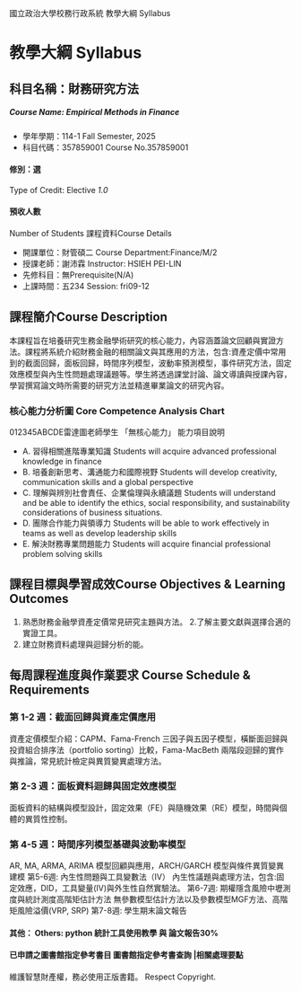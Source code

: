 國立政治大學校務行政系統 教學大綱 Syllabus
# 教學大綱 Syllabus
##  科目名稱：財務研究方法
#####  Course Name: Empirical Methods in Finance
  * 學年學期：114-1 Fall Semester, 2025 
  * 科目代碼：357859001 Course No.357859001
#### 修別：選
Type of Credit: Elective 
_1.0_
#### 預收人數
Number of Students
課程資料Course Details
  * 開課單位：財管碩二 Course Department:Finance/M/2 
  * 授課老師：謝沛霖 Instructor: HSIEH PEI-LIN 
  * 先修科目：無Prerequisite(N/A)
  * 上課時間：五234 Session: fri09-12
##  課程簡介Course Description
本課程旨在培養研究生務金融學術研究的核心能力，內容涵蓋論文回顧與實證方法。課程將系統介紹財務金融的相關論文與其應用的方法，包含:資產定價中常用到的截面回歸，面板回歸，時間序列模型，波動率預測模型，事件研究方法，固定效應模型與內生性問題處理議題等。學生將透過課堂討論、論文導讀與授課內容，學習撰寫論文時所需要的研究方法並精進畢業論文的研究內容。
###  核心能力分析圖 Core Competence Analysis Chart
012345ABCDE雷達圖老師學生
「無核心能力」 
能力項目說明
  * A. 習得相關進階專業知識 Students will acquire advanced professional knowledge in finance
  * B. 培養創新思考、溝通能力和國際視野 Students will develop creativity, communication skills and a global perspective
  * C. 理解與辨別社會責任、企業倫理與永續議題 Students will understand and be able to identify the ethics, social responsibility, and sustainability considerations of business situations.
  * D. 團隊合作能力與領導力 Students will be able to work effectively in teams as well as develop leadership skills
  * E. 解決財務專業問題能力 Students will acquire financial professional problem solving skills
##  課程目標與學習成效Course Objectives & Learning Outcomes 
1. 熟悉財務金融學資產定價常見研究主題與方法。
2.了解主要文獻與選擇合適的實證工具。
3. 建立財務資料處理與迴歸分析的能。
##  每周課程進度與作業要求 Course Schedule & Requirements
### 第 1-2 週：截面回歸與資產定價應用
資產定價模型介紹：CAPM、Fama-French 三因子與五因子模型，橫斷面迴歸與投資組合排序法（portfolio sorting）比較，Fama-MacBeth 兩階段迴歸的實作與推論，常見統計檢定與異質變異處理方法。
### 第 2-3 週：面板資料迴歸與固定效應模型
面板資料的結構與模型設計，固定效果（FE）與隨機效果（RE）模型，時間與個體的異質性控制。
### 第 4-5 週：時間序列模型基礎與波動率模型
AR, MA, ARMA, ARIMA 模型回顧與應用，ARCH/GARCH 模型與條件異質變異建模
第5-6週: 內生性問題與工具變數法（IV）
內生性議題與處理方法，包含:固定效應，DID，工具變量(IV)與外生性自然實驗法。
第6-7週: 期權隱含風險中壢測度與統計測度高階矩估計方法
無參數模型估計方法以及參數模型MGF方法、高階矩風險溢價(VRP, SRP)
第7-8週: 學生期末論文報告
####  其他： Others: python 統計工具使用教學 與 論文報告30% 
####  已申請之圖書館指定參考書目  圖書館指定參考書查詢 |相關處理要點
維護智慧財產權，務必使用正版書籍。 Respect Copyright.